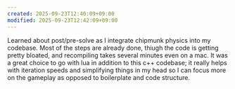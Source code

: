 ```yaml
---
created: 2025-09-23T12:40:09+09:00
modified: 2025-09-23T12:42:09+09:00
---
```


Learned about post/pre-solve as I integrate chipmunk physics into my codebase. Most of the steps are already done, thiugh the code is getting pretty bloated, and recompiling takes several minutes even on a mac. It was a great choice to go with lua in addition to this c++ codebase; it really helps with iteration speeds and simplifying things in my head so I can focus more on the gameplay as opposed to boilerplate and code structure.
